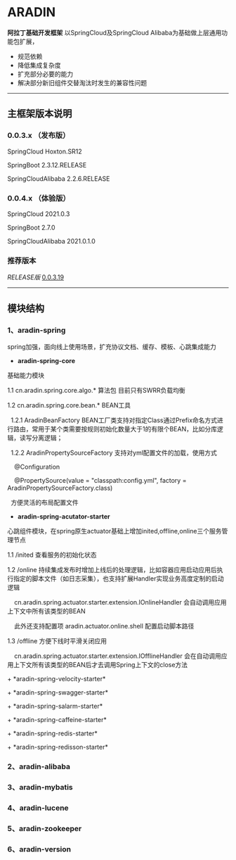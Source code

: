 # ARADIN
**阿拉丁基础开发框架**
以SpringCloud及SpringCloud Alibaba为基础做上层通用功能包扩展，  
  * 规范依赖
  * 降低集成复杂度    
  * 扩充部分必要的能力     
  * 解决部分新旧组件交替淘汰时发生的兼容性问题

***
## 主框架版本说明
### 0.0.3.x （发布版）
<p>SpringCloud Hoxton.SR12</p>
<p>SpringBoot 2.3.12.RELEASE</p>
<p>SpringCloudAlibaba 2.2.6.RELEASE</p>

### 0.0.4.x （体验版）
<p>SpringCloud 2021.0.3</p>
<p>SpringBoot 2.7.0</p>
<p>SpringCloudAlibaba 2021.0.1.0</p>

### 推荐版本
*RELEASE版* <a href="https://mvnrepository.com/artifact/cn.aradin">0.0.3.19</a>
***
## 模块结构
### 1、aradin-spring
spring加强，面向线上使用场景，扩充协议文档、缓存、模板、心跳集成能力
+ **aradin-spring-core**
<p>基础能力模块</p>
<p>1.1 cn.aradin.spring.core.algo.* 算法包   目前只有SWRR负载均衡</p>
<p>1.2 cn.aradin.spring.core.bean.* BEAN工具  
<p>&nbsp;&nbsp;1.2.1 AradinBeanFactory BEAN工厂类支持对指定Class通过Prefix命名方式进行路由，常用于某个类需要按规则初始化数量大于1的有限个BEAN，比如分库逻辑，读写分离逻辑；</p>
<p>&nbsp;&nbsp;1.2.2 AradinPropertySourceFactory 支持对yml配置文件的加载，使用方式 </p>
<p>&nbsp;&nbsp;&nbsp;&nbsp;@Configuration</p>
<p>&nbsp;&nbsp;&nbsp;&nbsp;@PropertySource(value = "classpath:config.yml", factory = AradinPropertySourceFactory.class)</p>
<p>&nbsp;&nbsp;方便灵活的布局配置文件</p>

+ **aradin-spring-acutator-starter**
<p>心跳组件模块，在spring原生actuator基础上增加inited,offline,online三个服务管理节点</p>
<p>1.1 /inited 查看服务的初始化状态</p>
<p>1.2 /online 持续集成发布时增加上线后的处理逻辑，比如容器应用启动应用后执行指定的脚本文件（如日志采集），也支持扩展Handler实现业务高度定制的启动逻辑</p>
<p>&nbsp;&nbsp;&nbsp;&nbsp;cn.aradin.spring.actuator.starter.extension.IOnlineHandler 会自动调用应用上下文中所有该类型的BEAN</p>
<p>&nbsp;&nbsp;&nbsp;&nbsp;此外还支持配置项 aradin.actuator.online.shell 配置启动脚本路径</p>
<p>1.3 /offline 方便下线时平滑关闭应用</p>
<p>&nbsp;&nbsp;&nbsp;&nbsp;cn.aradin.spring.actuator.starter.extension.IOfflineHandler 会在自动调用应用上下文所有该类型的BEAN后才去调用Spring上下文的close方法</p>
<p></p>
+ *aradin-spring-velocity-starter*
<p></p>
+ *aradin-spring-swagger-starter*
<p></p>
+ *aradin-spring-salarm-starter*
<p></p>
+ *aradin-spring-caffeine-starter*
<p></p>
+ *aradin-spring-redis-starter*
<p></p>
+ *aradin-spring-redisson-starter*
<p></p>

### 2、aradin-alibaba


### 3、aradin-mybatis


### 4、aradin-lucene


### 5、aradin-zookeeper


### 6、aradin-version

